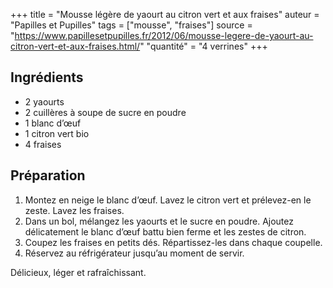 +++
title = "Mousse légère de yaourt au citron vert et aux fraises"
auteur = "Papilles et Pupilles"
tags = ["mousse", "fraises"]
source = "https://www.papillesetpupilles.fr/2012/06/mousse-legere-de-yaourt-au-citron-vert-et-aux-fraises.html/"
"quantité" = "4 verrines" 
+++

## Ingrédients

* 2 yaourts
* 2 cuillères à soupe de sucre en poudre
* 1 blanc d’œuf
* 1 citron vert bio
* 4 fraises


## Préparation

1. Montez en neige le blanc d’œuf. Lavez le citron vert et prélevez-en le zeste. Lavez les fraises.
2. Dans un bol, mélangez les yaourts et le sucre en poudre. Ajoutez délicatement le blanc d’œuf battu bien ferme et les zestes de citron.
3. Coupez les fraises en petits dés. Répartissez-les dans chaque coupelle.
4. Réservez au réfrigérateur jusqu’au moment de servir.

Délicieux, léger et rafraîchissant.
